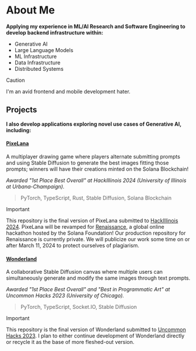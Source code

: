 # About Me

**Applying my experience in ML/AI Research and Software Engineering to develop backend infrastructure within:**
- Generative AI
- Large Language Models
- ML Infrastructure
- Data Infrastructure
- Distributed Systems

> [!CAUTION]
> I'm an avid frontend and mobile development hater.

## Projects
**I also develop applications exploring novel use cases of Generative AI, including:**

#### [PixeLana](https://github.com/RizzwareEngineer/PixeLana) 
A multiplayer drawing game where players alternate submitting prompts and using Stable Diffusion to generate the best images fitting those prompts; winners will have their creations minted on the Solana Blockchain!

_Awarded "1st Place Best Overall" at HackIllinois 2024 (University of Illinois at Urbana-Champaign)._

> PyTorch, TypeScript, Rust, Stable Diffusion, Solana Blockchain

> [!IMPORTANT]
> This repository is the final version of PixeLana submitted to [HackIllinois 2024](https://hackillinois-2024.devpost.com/). PixeLana will be revamped for [Renaissance](https://www.colosseum.org/renaissance), a global online hackathon hosted by the Solana Foundation! Our production repository for Renaissance is currently private. We will publicize our work some time on or after March 11, 2024 to protect ourselves of plagiarism. 

#### [Wonderland](https://github.com/RizzwareEngineer/wonderland)
A collaborative Stable Diffusion canvas where multiple users can simultaneously generate and modify the same images through text prompts. 

_Awarded "1st Place Best Overall" and "Best in Programmatic Art" at Uncommon Hacks 2023 (University of Chicago)._

> PyTorch, TypeScript, Socket.IO, Stable Diffusion

> [!IMPORTANT]
> This repository is the final version of Wonderland submitted to [Uncommon Hacks 2023](https://github.com/RizzwareEngineer/wonderland). I plan to either continue development of Wonderland directly  or recycle it as the base of more fleshed-out version.
